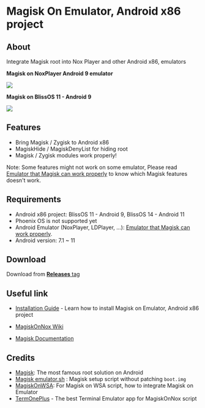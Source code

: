 # Magisk On Emulator, Android x86 project

## About
Integrate Magisk root into Nox Player and other Android x86, emulators

**Magisk on NoxPlayer Android 9 emulator**

<img src="https://i.imgur.com/dkuKfDt.png" />

**Magisk on BlissOS 11 - Android 9**

<img src="https://i.imgur.com/udNrMx2.jpg"/>

## Features

- Bring Magisk / Zygisk to Android x86
- MagiskHide / MagiskDenyList for hiding root
- Magisk / Zygisk modules work properly!

Note: Some features might not work on some emulator, Please read [Emulator that Magisk can work properly](https://github.com/HuskyDG/MagiskOnNox/wiki/Emulator-that-Magisk-can-work-properly) to know which Magisk features doesn't work.

## Requirements
- Android x86 project: BlissOS 11 - Android 9, BlissOS 14 - Android 11
- Phoenix OS is not supported yet
- Android Emulator (NoxPlayer, LDPlayer, ...): [Emulator that Magisk can work properly](https://github.com/HuskyDG/MagiskOnNox/wiki/Emulator-that-Magisk-can-work-properly).
- Android version: 7.1 ~ 11

## Download
Download from [**Releases** tag](https://github.com/HuskyDG/MagiskOnNox/releases/) 



## Useful link

- [Installation Guide](https://github.com/HuskyDG/MagiskOnNox/wiki/Installation) - Learn how to install Magisk on Emulator, Android x86 project

- [MagiskOnNox Wiki](https://github.com/HuskyDG/MagiskOnNox/wiki)
- [Magisk Documentation](https://topjohnwu.github.io/Magisk/)  

## Credits
- [Magisk](https://github.com/topjohnwu/Magisk): The most famous root solution on Android
- [Magisk emulator.sh](https://github.com/topjohnwu/Magisk/blob/master/scripts/emulator.sh) : Magisk setup script without patching `boot.img`
- [MagiskOnWSA](https://github.com/LSPosed/MagiskOnWSA): For Magisk on WSA script, how to integrate Magisk on Emulator
- [TermOnePlus](https://termoneplus.com/) - The best Terminal Emulator app for MagiskOnNox script 
